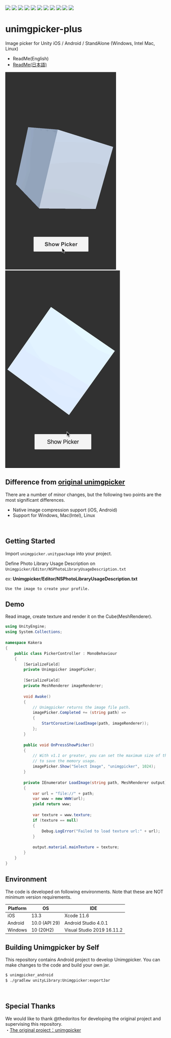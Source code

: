 ![](https://img.shields.io/badge/openupm-x-red)
![](https://img.shields.io/github/v/release/rarafy/unimgpicker-plus?include_prereleases)
![](https://img.shields.io/github/release-date/rarafy/unimgpicker-plus)
![](https://img.shields.io/github/license/rarafy/unimgpicker-plus)
![](https://img.shields.io/badge/PRs-welcome-orange)
![](https://img.shields.io/badge/Unity%202018.3%20or%20later.x-supported-blue)
![](https://img.shields.io/badge/Unity%202019.x-supported-blue)
![](https://img.shields.io/badge/Unity%202020.x-supported-blue)
![](https://img.shields.io/github/issues-closed/rarafy/unimgpicker-plus)
![](https://img.shields.io/github/downloads/rarafy/unimgpicker-plus/total)
![](https://img.shields.io/github/repo-size/rarafy/unimgpicker-plus)

# unimgpicker-plus
Image picker for Unity iOS / Android / StandAlone (Windows, Intel Mac, Linux)
- ReadMe(English)
- [ReadMe(日本語)](README_JP.md)

![unimgpicker_ios](doc/unimgpicker_ios.gif)
![unimgpicker_android](doc/unimgpicker_android.gif)

## Difference from [original unimgpicker](https://github.com/thedoritos/unimgpicker)
There are a number of minor changes, but the following two points are the most significant differences.
- Native image compression support (iOS, Android)
- Support for Windows, Mac(Intel), Linux

<br>

## Getting Started

Import `unimgpicker.unitypackage` into your project.

Define Photo Library Usage Description on `Unimgpicker/Editor/NSPhotoLibraryUsageDescription.txt`

ex: **Unimgpicker/Editor/NSPhotoLibraryUsageDescription.txt**

```
Use the image to create your profile.
```

## Demo

Read image, create texture and render it on the Cube(MeshRenderer).

```csharp
using UnityEngine;
using System.Collections;

namespace Kakera
{
    public class PickerController : MonoBehaviour
    {
        [SerializeField]
        private Unimgpicker imagePicker;

        [SerializeField]
        private MeshRenderer imageRenderer;

        void Awake()
        {
            // Unimgpicker returns the image file path.
            imagePicker.Completed += (string path) =>
            {
                StartCoroutine(LoadImage(path, imageRenderer));
            };
        }

        public void OnPressShowPicker()
        {
            // With v1.1 or greater, you can set the maximum size of the image
            // to save the memory usage.
            imagePicker.Show("Select Image", "unimgpicker", 1024);
        }

        private IEnumerator LoadImage(string path, MeshRenderer output)
        {
            var url = "file://" + path;
            var www = new WWW(url);
            yield return www;

            var texture = www.texture;
            if (texture == null)
            {
                Debug.LogError("Failed to load texture url:" + url);
            }

            output.material.mainTexture = texture;
        }
    }
}
```

## Environment

The code is developed on following environments. Note that these are NOT minimum version requirements.

| Platform | OS |  IDE |
| --- | --- | --- |
| iOS | 13.3 | Xcode 11.6 |
| Android | 10.0 (API 29) | Android Studio 4.0.1 |
| Windows | 10 (20H2) | Visual Studio 2019 16.11.2 |


## Building Unimgpicker by Self

This repository contains Android project to develop Unimgpicker.
You can make changes to the code and build your own jar.

```sh
$ unimgpicker_android
$ ./gradlew unityLibrary:Unimgpicker:exportJar
```

<br>

## Special Thanks
We would like to thank @thedoritos for developing the original project and supervising this repository.<br>
・[The original project：unimgpicker](https://github.com/thedoritos/unimgpicker)
